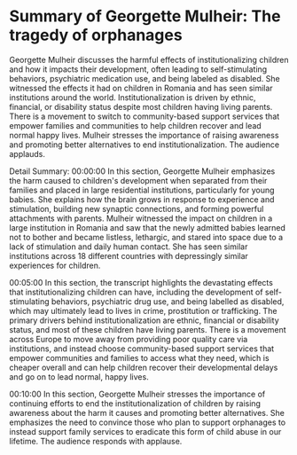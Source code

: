 # Summary of Georgette Mulheir: The tragedy of orphanages

Georgette Mulheir discusses the harmful effects of institutionalizing children and how it impacts their development, often leading to self-stimulating behaviors, psychiatric medication use, and being labeled as disabled. She witnessed the effects it had on children in Romania and has seen similar institutions around the world. Institutionalization is driven by ethnic, financial, or disability status despite most children having living parents. There is a movement to switch to community-based support services that empower families and communities to help children recover and lead normal happy lives. Mulheir stresses the importance of raising awareness and promoting better alternatives to end institutionalization. The audience applauds.

Detail Summary: 
00:00:00
In this section, Georgette Mulheir emphasizes the harm caused to children's development when separated from their families and placed in large residential institutions, particularly for young babies. She explains how the brain grows in response to experience and stimulation, building new synaptic connections, and forming powerful attachments with parents. Mulheir witnessed the impact on children in a large institution in Romania and saw that the newly admitted babies learned not to bother and became listless, lethargic, and stared into space due to a lack of stimulation and daily human contact. She has seen similar institutions across 18 different countries with depressingly similar experiences for children.

00:05:00
In this section, the transcript highlights the devastating effects that institutionalizing children can have, including the development of self-stimulating behaviors, psychiatric drug use, and being labelled as disabled, which may ultimately lead to lives in crime, prostitution or trafficking. The primary drivers behind institutionalization are ethnic, financial or disability status, and most of these children have living parents. There is a movement across Europe to move away from providing poor quality care via institutions, and instead choose community-based support services that empower communities and families to access what they need, which is cheaper overall and can help children recover their developmental delays and go on to lead normal, happy lives.

00:10:00
In this section, Georgette Mulheir stresses the importance of continuing efforts to end the institutionalization of children by raising awareness about the harm it causes and promoting better alternatives. She emphasizes the need to convince those who plan to support orphanages to instead support family services to eradicate this form of child abuse in our lifetime. The audience responds with applause.

